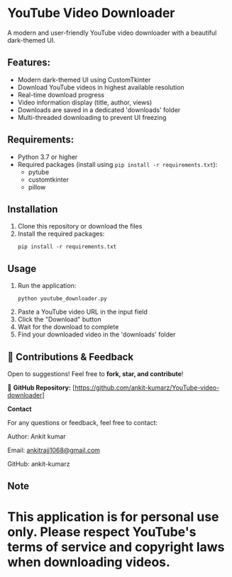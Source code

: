 # YouTube Video Downloader

A modern and user-friendly YouTube video downloader with a beautiful dark-themed UI.

## Features:

- Modern dark-themed UI using CustomTkinter
- Download YouTube videos in highest available resolution
- Real-time download progress
- Video information display (title, author, views)
- Downloads are saved in a dedicated 'downloads' folder
- Multi-threaded downloading to prevent UI freezing

## Requirements:

- Python 3.7 or higher
- Required packages (install using `pip install -r requirements.txt`):
  - pytube
  - customtkinter
  - pillow

## Installation

1. Clone this repository or download the files
2. Install the required packages:
   ```
   pip install -r requirements.txt
   ```

## Usage

1. Run the application:
   ```
   python youtube_downloader.py
   ```
2. Paste a YouTube video URL in the input field
3. Click the "Download" button
4. Wait for the download to complete 
5. Find your downloaded video in the 'downloads' folder 


## 🤝 **Contributions & Feedback**  
Open to suggestions! Feel free to **fork, star, and contribute**!

🔗 **GitHub Repository:** [https://github.com/ankit-kumarz/YouTube-video-downloader]

**Contact**

For any questions or feedback, feel free to contact:

Author: Ankit kumar

Email: ankitrajj1068@gmail.com

GitHub: ankit-kumarz


## Note

This application is for personal use only. Please respect YouTube's terms of service and copyright laws when downloading videos. 
=======


